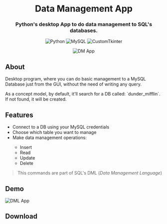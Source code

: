 <h1 align="center">Data Management App</h1>

<h3 align="center">Python's desktop App to do data management to SQL's databases.</h3>

<div align="center">

  ![Python](https://img.shields.io/badge/_-blue?style=plastic&logo=python&logoColor=white&label=Python&labelColor=blue)
  ![MySQL](https://img.shields.io/badge/_-blue?style=plastic&logo=MySQL&logoColor=white&label=MySQL&labelColor=blue)
  ![CustomTkinter](https://img.shields.io/badge/_-blue?style=plastic&label=CustomTkinter&labelColor=blue)
</div>

<div align="center"> 

![DM App](https://github.com/EmanuelRodriguezBedeman/SQL-DML-App/assets/93904438/9148bc5a-9545-4741-bdac-d6486a7ba771)

</div>

<h2>About</h2>
<p>Desktop program, where you can do basic management to a MySQL Database just from the GUI, without the need of writing any query.</p>
<p>As a concept model, by default, it'll search for a DB called: `dunder_mifflin`. If not found, it will be created.</p>

<h2>Features</h2>

<ul>
    <li>Connect to a DB using your MySQL credentials</li>
    <li>Choose which table you want to manage</li>
    <li>Make data management operations:</li>
    <ul>
        <li>Insert</li>
        <li>Read</li>
        <li>Update</li>
        <li>Delete</li>
    </ul>
</ul>

> This commands are part of SQL's DML (*Data Management Language*)

<h2>Demo</h2>

![DML App](https://github.com/EmanuelRodriguezBedeman/SQL-DML-App/assets/93904438/125c63ef-b0c1-4439-becb-d10a921faec6)

<h2>Download</h2>